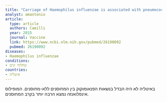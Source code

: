 ```yaml
---
title: "Carriage of Haemophilus influenzae is associated with pneumococcal vaccination in Italian children"
analyst: amantonio
article:
  type: article
  authors: Camilli
  year: 2015
  journal: Vaccine
  link: https://www.ncbi.nlm.nih.gov/pubmed/26190092
  pubmed: 26190092
diseases:
- Haemophilus influenzae
conditions:
- שחלוף זנים
countries:
- איטליה
---
```


באיטליה לא היה הבדל בנשאות הפנאומוקוק בין המחוסנים ללא-מחוסנים. המופילוס אינפלואנזה נמצא הרבה יותר בקרב המחוסנים.
